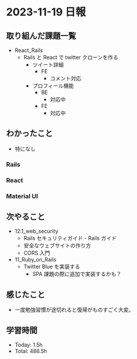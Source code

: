 # 2023-11-19 日報

## 取り組んだ課題一覧

- React_Rails
  - Rails と React で twitter クローンを作る
    - ツイート詳細
      - FE
        - コメント対応
    - プロフィール機能
      - BE
        - 対応中
      - FE
        - 対応中

## わかったこと

- 特になし

### Rails

### React

### Material UI

## 次やること

- 12.1_web_security
  - Rails セキュリティガイド - Rails ガイド
  - 安全なウェブサイトの作り方
  - CORS 入門
- 11_Ruby_on_Rails
  - Twitter Blue を実装する
    - SPA 課題の際に追加で実装するかも？

## 感じたこと

- 一度勉強習慣が途切れると復帰がものすごく大変。

## 学習時間

- Today: 1.5h
- Total: 486.5h
